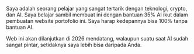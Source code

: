 Saya adalah seorang pelajar yang sangat tertarik dengan teknologi, crypto, dan AI.
Saya belajar sambil membuat ini dengan bantuan 35% AI ikut dalam pembuatan website portofolio ini. Saya harap kedepannya bisa 100% tanpa bantuan AI.

Web ini akan dilanjutkan di 2026 mendatang, walaupun suatu saat AI sudah sangat pintar, setidaknya saya lebih bisa daripada Anda.